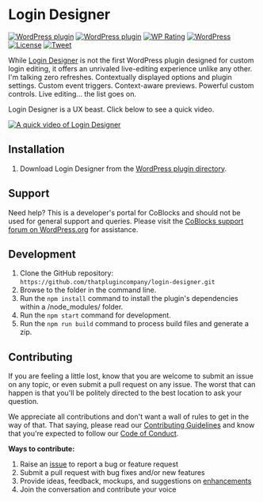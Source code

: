 # Login Designer

[![WordPress plugin](https://img.shields.io/wordpress/plugin/dt/login-designer.svg?style=flat)](https://wordpress.org/plugins/login-designer/)
[![WordPress plugin](https://img.shields.io/wordpress/plugin/v/login-designer.svg?style=flat)](https://wordpress.org/plugins/login-designer/)
[![WP Rating](https://img.shields.io/wordpress/plugin/r/login-designer.svg?style=flat-square)](https://wordpress.org/support/view/plugin-reviews/login-designer?filter=5)
[![WordPress](https://img.shields.io/wordpress/v/login-designer.svg?style=flat)]()
[![License](https://img.shields.io/badge/license-GPL--3.0%2B-red.svg)](https://github.com/godaddy-wordpress/login-designer/blob/master/LICENSE)
[![Tweet](https://img.shields.io/twitter/url/http/shields.io.svg?style=social)](https://twitter.com/intent/tweet?text=Beautifully%20fast%20WordPress%20login%20customization%20—&url=https://logindesigner.com/&via=logindesigner&hashtags=WordPress)

While [Login Designer](https://logindesigner.com?utm_medium=login-designer-github&utm_source=readme&utm_campaign=readme&utm_content=login-designer) is not the first WordPress plugin designed for custom login editing, it offers an unrivaled live-editing experience unlike any other. I'm talking zero refreshes. Contextually displayed options and plugin settings. Custom event triggers. Context-aware previews. Powerful custom controls. Live editing… the list goes on.

Login Designer is a UX beast. Click below to see a quick video.

[![A quick video of Login Designer](https://user-images.githubusercontent.com/1813435/32916537-6792aa12-caea-11e7-9bb8-d07f00f05b8a.jpg)](https://vimeo.com/243191812#t=1s)

## Installation

1. Download Login Designer from the [WordPress plugin directory](https://wordpress.org/plugins/login-designer/).

## Support

Need help? This is a developer's portal for CoBlocks and should not be used for general support and queries. Please visit the [CoBlocks support forum on WordPress.org](https://wordpress.org/support/plugin/coblocks) for assistance.

## Development

1. Clone the GitHub repository: `https://github.com/thatplugincompany/login-designer.git`
2. Browse to the folder in the command line.
3. Run the `npm install` command to install the plugin's dependencies within a /node_modules/ folder.
4. Run the `npm start` command for development.
5. Run the `npm run build` command to process build files and generate a zip.

## Contributing

If you are feeling a little lost, know that you are welcome to submit an issue on any topic, or even submit a pull request on any issue. The worst that can happen is that you'll be politely directed to the best location to ask your question.

We appreciate all contributions and don't want a wall of rules to get in the way of that. That saying, please read our [Contributing Guidelines](https://github.com/thatplugincompany/login-designer/blob/master/.github/CONTRIBUTING.md) and know that you're expected to follow our [Code of Conduct](https://github.com/thatplugincompany/login-designer/blob/master/CODE_OF_CONDUCT.md).

**Ways to contribute:**

1. Raise an [issue](https://github.com/thatplugincompany/login-designer/issues/new/choose) to report a bug or feature request
2. Submit a pull request with bug fixes and/or new features
3. Provide ideas, feedback, mockups, and suggestions on [enhancements](https://github.com/thatplugincompany/login-designer/issues?direction=desc&labels=Enhancement&page=1&sort=created&state=open)
4. Join the conversation and contribute your voice
